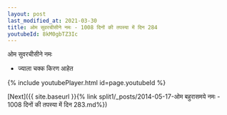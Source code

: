 ```yaml
---
layout: post
last_modified_at: 2021-03-30
title: ओम सुवरचीसीने नमः - 1008 दिनों की तपस्या में दिन 284
youtubeId: 8kM0gbTZ3Ic
---
```

 
 
 ओम सुवरचीसीने नमः  
 
 -  ज्याला चक्क किरण आहेत 
 
  
 
  
 
 
 
 
 
 


{% include youtubePlayer.html id=page.youtubeId %}
 
[Next]({{ site.baseurl }}{% link  split1/_posts/2014-05-17-ओम बहुरासमये नमः - 1008 दिनों की तपस्या में दिन 283.md%})
 

